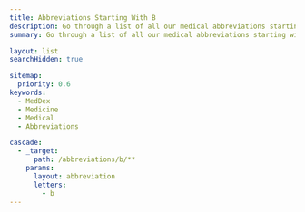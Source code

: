```yaml
---
title: Abbreviations Starting With B
description: Go through a list of all our medical abbreviations starting with B!
summary: Go through a list of all our medical abbreviations starting with B!

layout: list
searchHidden: true

sitemap:
  priority: 0.6
keywords:
  - MedDex
  - Medicine
  - Medical
  - Abbreviations

cascade:
  - _target:
      path: /abbreviations/b/**
    params:
      layout: abbreviation
      letters:
        - b
---
```

